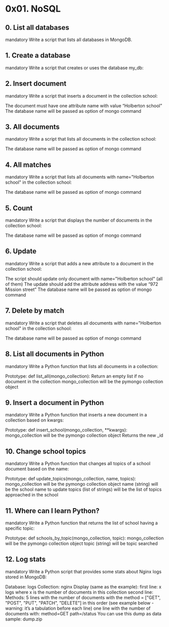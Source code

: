# 0x01. NoSQL

## 0. List all databases
mandatory
Write a script that lists all databases in MongoDB.

## 1. Create a database
mandatory
Write a script that creates or uses the database my_db:

## 2. Insert document
mandatory
Write a script that inserts a document in the collection school:

The document must have one attribute name with value “Holberton school”
The database name will be passed as option of mongo command


## 3. All documents
mandatory
Write a script that lists all documents in the collection school:

The database name will be passed as option of mongo command

## 4. All matches
mandatory
Write a script that lists all documents with name="Holberton school" in the collection school:

The database name will be passed as option of mongo command


## 5. Count
mandatory
Write a script that displays the number of documents in the collection school:

The database name will be passed as option of mongo command

## 6. Update
mandatory
Write a script that adds a new attribute to a document in the collection school:

The script should update only document with name="Holberton school" (all of them)
The update should add the attribute address with the value “972 Mission street”
The database name will be passed as option of mongo command

## 7. Delete by match
mandatory
Write a script that deletes all documents with name="Holberton school" in the collection school:

The database name will be passed as option of mongo command

## 8. List all documents in Python
mandatory
Write a Python function that lists all documents in a collection:

Prototype: def list_all(mongo_collection):
Return an empty list if no document in the collection
mongo_collection will be the pymongo collection object

## 9. Insert a document in Python
mandatory
Write a Python function that inserts a new document in a collection based on kwargs:

Prototype: def insert_school(mongo_collection, **kwargs):
mongo_collection will be the pymongo collection object
Returns the new _id

## 10. Change school topics
mandatory
Write a Python function that changes all topics of a school document based on the name:

Prototype: def update_topics(mongo_collection, name, topics):
mongo_collection will be the pymongo collection object
name (string) will be the school name to update
topics (list of strings) will be the list of topics approached in the school

## 11. Where can I learn Python?
mandatory
Write a Python function that returns the list of school having a specific topic:

Prototype: def schools_by_topic(mongo_collection, topic):
mongo_collection will be the pymongo collection object
topic (string) will be topic searched

## 12. Log stats
mandatory
Write a Python script that provides some stats about Nginx logs stored in MongoDB:

Database: logs
Collection: nginx
Display (same as the example):
first line: x logs where x is the number of documents in this collection
second line: Methods:
5 lines with the number of documents with the method = ["GET", "POST", "PUT", "PATCH", "DELETE"] in this order (see example below - warning: it’s a tabulation before each line)
one line with the number of documents with:
method=GET
path=/status
You can use this dump as data sample: dump.zip
